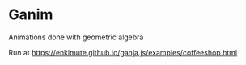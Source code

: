 # Ganim

Animations done with geometric algebra

Run at <https://enkimute.github.io/ganja.js/examples/coffeeshop.html>
